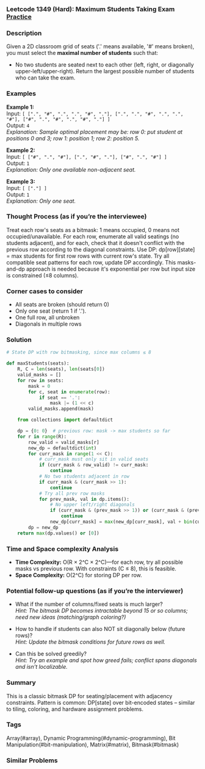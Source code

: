### Leetcode 1349 (Hard): Maximum Students Taking Exam [Practice](https://leetcode.com/problems/maximum-students-taking-exam)

### Description  
Given a 2D classroom grid of seats ('.' means available, '#' means broken), you must select the **maximal number of students** such that:
- No two students are seated next to each other (left, right, or diagonally upper-left/upper-right).
Return the largest possible number of students who can take the exam.

### Examples  

**Example 1:**  
Input: `[ [".", "#", ".", ".", "#", "."], [".", ".", "#", ".", ".", "#"], ["#", ".", "#", ".", "#", "."] ]`  
Output: `4`  
*Explanation: Sample optimal placement may be: row 0: put student at positions 0 and 3; row 1: position 1; row 2: position 5.*

**Example 2:**  
Input: `[ ["#", ".", "#"], [".", "#", "."], ["#", ".", "#"] ]`  
Output: `1`  
*Explanation: Only one available non-adjacent seat.*

**Example 3:**  
Input: `[ ["."] ]`  
Output: `1`  
*Explanation: Only one seat.*

### Thought Process (as if you’re the interviewee)  
Treat each row's seats as a bitmask: 1 means occupied, 0 means not occupied/unavailable. For each row, enumerate all valid seatings (no students adjacent), and for each, check that it doesn't conflict with the previous row according to the diagonal constraints. Use DP: dp[row][state] = max students for first row rows with current row's state. Try all compatible seat patterns for each row, update DP accordingly. This masks-and-dp approach is needed because it's exponential per row but input size is constrained (≤8 columns).

### Corner cases to consider  
- All seats are broken (should return 0)
- Only one seat (return 1 if '.').
- One full row, all unbroken
- Diagonals in multiple rows

### Solution

```python
# State DP with row bitmasking, since max columns ≤ 8

def maxStudents(seats):
    R, C = len(seats), len(seats[0])
    valid_masks = []
    for row in seats:
        mask = 0
        for c, seat in enumerate(row):
            if seat == '.':
                mask |= (1 << c)
        valid_masks.append(mask)

    from collections import defaultdict

    dp = {0: 0}  # previous row: mask -> max students so far
    for r in range(R):
        row_valid = valid_masks[r]
        new_dp = defaultdict(int)
        for curr_mask in range(1 << C):
            # curr_mask must only sit in valid seats
            if (curr_mask & row_valid) != curr_mask:
                continue
            # No two students adjacent in row
            if curr_mask & (curr_mask >> 1):
                continue
            # Try all prev row masks
            for prev_mask, val in dp.items():
                # No upper left/right diagonals
                if (curr_mask & (prev_mask >> 1)) or (curr_mask & (prev_mask << 1)):
                    continue
                new_dp[curr_mask] = max(new_dp[curr_mask], val + bin(curr_mask).count('1'))
        dp = new_dp
    return max(dp.values() or [0])
```

### Time and Space complexity Analysis  
- **Time Complexity:** O(R × 2^C × 2^C)—for each row, try all possible masks vs previous row. With constraints (C ≤ 8), this is feasible.
- **Space Complexity:** O(2^C) for storing DP per row.

### Potential follow-up questions (as if you’re the interviewer)  

- What if the number of columns/fixed seats is much larger?   
  *Hint: The bitmask DP becomes intractable beyond 15 or so columns; need new ideas (matching/graph coloring?)*

- How to handle if students can also NOT sit diagonally below (future rows)?   
  *Hint: Update the bitmask conditions for future rows as well.*

- Can this be solved greedily?   
  *Hint: Try an example and spot how greed fails; conflict spans diagonals and isn't localizable.*

### Summary
This is a classic bitmask DP for seating/placement with adjacency constraints. Pattern is common: DP[state] over bit-encoded states – similar to tiling, coloring, and hardware assignment problems.

### Tags
Array(#array), Dynamic Programming(#dynamic-programming), Bit Manipulation(#bit-manipulation), Matrix(#matrix), Bitmask(#bitmask)

### Similar Problems
